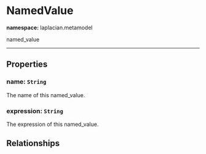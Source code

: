 # **NamedValue**
**namespace:** laplacian.metamodel

named_value



---

## Properties

### name: `String`
The name of this named_value.

### expression: `String`
The expression of this named_value.

## Relationships